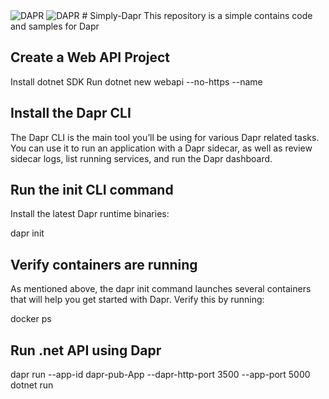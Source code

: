  
 <img src="https://github.com/khanasif1/Simply-Dapr/img/dapr.png" alt="DAPR">
 <img src="https://github.com/khanasif1/Simply-Dapr/img/dapr-components.png" alt="DAPR">
# Simply-Dapr
This repository is a simple contains code and samples for Dapr

## Create a Web API Project
Install dotnet SDK
Run dotnet new  webapi --no-https --name <App Name>
## Install the Dapr CLI
The Dapr CLI is the main tool you’ll be using for various Dapr related tasks. You can use it to run an application with a Dapr sidecar, as well as review sidecar logs, list running services, and run the Dapr dashboard. 

## Run the init CLI command

Install the latest Dapr runtime binaries:

dapr init

## Verify containers are running
As mentioned above, the dapr init command launches several containers that will help you get started with Dapr. Verify this by running:

docker ps

## Run .net API using Dapr
dapr run --app-id dapr-pub-App --dapr-http-port 3500 --app-port 5000 dotnet run
